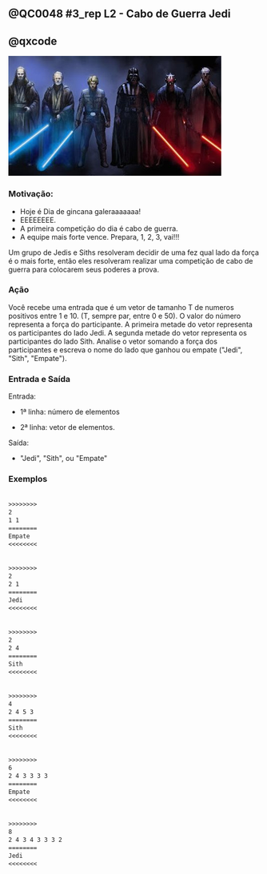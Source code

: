 ## @QC0048 #3_rep L2 - Cabo de Guerra Jedi
## @qxcode

![](capa.jpg)

### Motivação:

* Hoje é Dia de gincana galeraaaaaaa!
* EEEEEEEE.
* A primeira competição do dia é cabo de guerra.
* A equipe mais forte vence. Prepara, 1, 2, 3, vai!!!

Um grupo de Jedis e Siths resolveram decidir de uma fez qual lado da força é o mais forte, então eles resolveram realizar uma competição de cabo de guerra para colocarem seus poderes a prova.


### Ação

Você recebe uma entrada que é um vetor de tamanho T de numeros positivos entre 1 e 10. (T, sempre par, entre 0 e 50). O valor do número representa a força do participante. A primeira metade do vetor representa os participantes do lado Jedi. A segunda metade do vetor representa os participantes do lado Sith. Analise o vetor somando a força dos participantes e escreva o nome do lado que ganhou ou empate ("Jedi", "Sith", "Empate").


### Entrada e Saída

Entrada:

* 1ª linha: número de elementos
 
* 2ª linha: vetor de elementos.
 

Saída:

* "Jedi", "Sith", ou "Empate"



### Exemplos

```

>>>>>>>>
2
1 1
========
Empate
<<<<<<<<


>>>>>>>>
2
2 1
========
Jedi
<<<<<<<<


>>>>>>>>
2
2 4
========
Sith
<<<<<<<<


>>>>>>>>
4
2 4 5 3
========
Sith
<<<<<<<<


>>>>>>>>
6
2 4 3 3 3 3
========
Empate
<<<<<<<<


>>>>>>>>
8
2 4 3 4 3 3 3 2
========
Jedi
<<<<<<<<

```

<!--- os testes do .vpl são os mesmos do Readme.md --->